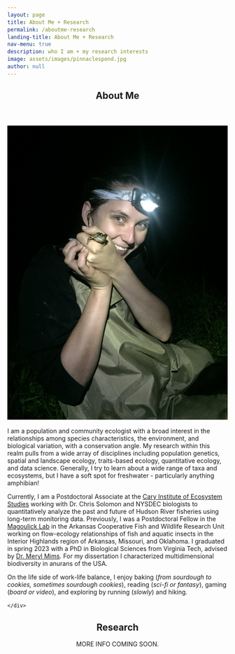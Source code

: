 ```yaml
---
layout: page
title: About Me + Research
permalink: /aboutme-research
landing-title: About Me + Research
nav-menu: true
description: who I am + my research interests
image: assets/images/pinnaclespond.jpg
author: null
---
```


<div id="main" class="alt">
<!-- One -->
<section id="aboutmeHeader">
	<div class="inner">
		<header class="major">
			<h2 id="aboutmeHeader">About Me</h2>
		</header>

<img src="assets/images/ChloeMoore_StreamTeam.JPG" alt="profile photo of me smiling and holding a frog" class="profile-photo">
			
<p>I am a population and community ecologist with a broad interest in the relationships among species characteristics, the environment, and biological variation, with a conservation angle. My research within this realm pulls from a wide array of disciplines including population genetics, spatial and landscape ecology, traits-based ecology, quantitative ecology, and data science. Generally, I try to learn about a wide range of taxa and ecosystems, but I have a soft spot for freshwater - particularly anything amphibian!</p>

<p>Currently, I am a Postdoctoral Associate at the <a href="https://www.caryinstitute.org/">Cary Institute of Ecosystem Studies</a> working with Dr. Chris Solomon and NYSDEC biologists to quantitatively analyze the past and future of Hudson River fisheries using long-term monitoring data. Previously, I was a Postdoctoral Fellow in the <a href="https://danmag.wixsite.com/business-services">Magoulick Lab</a> in the Arkansas Cooperative Fish and Wildlife Research Unit working on flow-ecology relationships of fish and aquatic insects in the Interior Highlands region of Arkansas, Missouri, and Oklahoma. I graduated in spring 2023 with a PhD in Biological Sciences from Virginia Tech, advised by <a href="https://www.mimslab.org/">Dr. Meryl Mims</a>. For my dissertation I characterized multidimensional biodiversity in anurans of the USA.</p>

<p>On the life side of work-life balance, I enjoy baking (<i>from sourdough to cookies, sometimes sourdough cookies</i>), reading (<i>sci-fi or fantasy</i>), gaming (<i>board or video</i>), and exploring by running (<i>slowly</i>) and hiking.</p>

	</div>
</section>
<!--<hr class="major" />-->

<!--RESEARCH-->
<section id="researchinfo">
	<div class="inner">
		<header class="major">
			<h2 id="researchinfo">Research</h2>
			<p>MORE INFO COMING SOON.</p>



